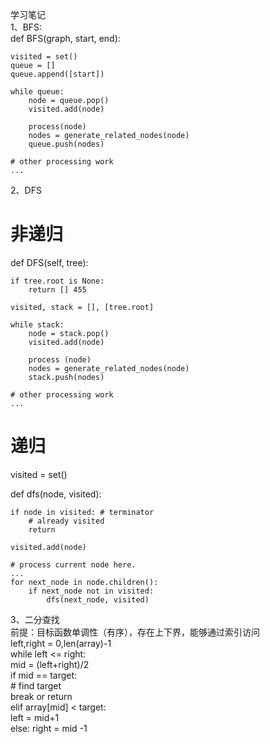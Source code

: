 学习笔记 <br>
1、BFS:<br>
def BFS(graph, start, end):

    visited = set()
	queue = [] 
	queue.append([start]) 
	
	while queue: 
		node = queue.pop() 
		visited.add(node)
		
		process(node) 
		nodes = generate_related_nodes(node) 
		queue.push(nodes)
		
	# other processing work 
	...
	
2、DFS
# 非递归
def DFS(self, tree): 

	if tree.root is None: 
		return [] 455

	visited, stack = [], [tree.root]

	while stack: 
		node = stack.pop() 
		visited.add(node)

		process (node) 
		nodes = generate_related_nodes(node) 
		stack.push(nodes) 

	# other processing work 
	...
# 递归
visited = set() 

def dfs(node, visited):

    if node in visited: # terminator
    	# already visited
    	return 

	visited.add(node) 

	# process current node here. 
	...
	for next_node in node.children(): 
		if next_node not in visited: 
			dfs(next_node, visited)
			
3、二分查找<br>
前提：目标函数单调性（有序），存在上下界，能够通过索引访问<br>
left,right = 0,len(array)-1<br>
while left <= right:<br>
    mid = (left+right)/2<br>
    if mid == target:<br>
        # find target<br>
        break or return<br>
    elif array[mid] < target:<br>
        left = mid+1<br>
    else: right = mid -1<br>


	
